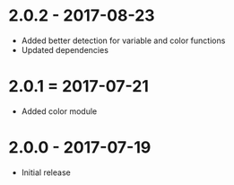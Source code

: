 # 2.0.2 - 2017-08-23
* Added better detection for variable and color functions
* Updated dependencies

# 2.0.1 = 2017-07-21
* Added color module

# 2.0.0 - 2017-07-19
* Initial release